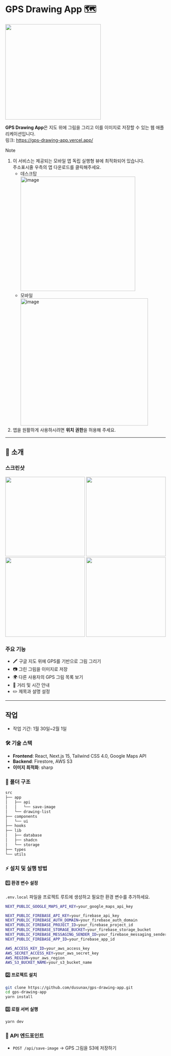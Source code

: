 # GPS Drawing App 🗺️


<img src="https://github.com/user-attachments/assets/8104484b-5f0b-4d38-bc00-7a615eeb5eae" width="300">

**GPS Drawing App**은 지도 위에 그림을 그리고 이를 이미지로 저장할 수 있는 웹 애플리케이션입니다.  
링크: https://gps-drawing-app.vercel.app/ 

> [!NOTE]
> 1. 이 서비스는 제공되는 모바일 앱 독립 실행형 뷰에 최적화되어 있습니다.   
     주소표시줄 우측의 앱 다운로드를 클릭해주세요.
>    - 데스크탑  
>      <img width="360" alt="image" src="https://github.com/user-attachments/assets/4eef52ec-1659-4084-bd2f-74cdb9acd3e1" />
>    - 모바일  
>      <img width="400" alt="image" src="https://github.com/user-attachments/assets/1d52a4c8-8282-4e01-8052-10477ab57c2d" />
> 2. 앱을 원활하게 사용하시려면 **위치 권한**을 허용해 주세요.

---

## 🚀 소개

### 스크린샷

<img src="https://github.com/user-attachments/assets/9278eb4f-ea42-4e08-ba5d-74667d3da532" width="250">
<img src="https://github.com/user-attachments/assets/715e9b98-0b4f-4d7d-ba2a-c609787a34ec" width="250">
<img src="https://github.com/user-attachments/assets/6d319d94-c5fd-431f-b893-a7485ae542a7" width="250">
<img src="https://github.com/user-attachments/assets/c050c49e-1d1f-4501-a4a6-4420244f1a94" width="250">

### 주요 기능
- 🖍️ 구글 지도 위에 GPS를 기반으로 그림 그리기
- 📷 그린 그림을 이미지로 저장
- 🌍 다른 사용자의 GPS 그림 목록 보기
- 📏 거리 및 시간 안내
- ✏️ 제목과 설명 설정

---

## 작업
- 작업 기간: 1월 30일~2월 1일


### 🛠 기술 스택
- **Frontend**: React, Next.js 15, Tailwind CSS 4.0, Google Maps API 
- **Backend**: Firestore, AWS S3
- **이미지 최적화**: sharp

### 📂 폴더 구조
```bash
src
├── app
│   ├── api
│   │   └── save-image
│   └── drawing-list
├── components
│   └── ui
├── hooks
├── lib
│   ├── database
│   ├── shadcn
│   └── storage
├── types
└── utils
```

### ⚡️ 설치 및 실행 방법

#### 1️⃣ 환경 변수 설정
`.env.local` 파일을 프로젝트 루트에 생성하고 필요한 환경 변수를 추가하세요.
```bash
NEXT_PUBLIC_GOOGLE_MAPS_API_KEY=your_google_maps_api_key

NEXT_PUBLIC_FIREBASE_API_KEY=your_firebase_api_key
NEXT_PUBLIC_FIREBASE_AUTH_DOMAIN=your_firebase_auth_domain
NEXT_PUBLIC_FIREBASE_PROJECT_ID=your_firebase_project_id
NEXT_PUBLIC_FIREBASE_STORAGE_BUCKET=your_firebase_storage_bucket
NEXT_PUBLIC_FIREBASE_MESSAGING_SENDER_ID=your_firebase_messaging_sender_id
NEXT_PUBLIC_FIREBASE_APP_ID=your_firebase_app_id

AWS_ACCESS_KEY_ID=your_aws_access_key
AWS_SECRET_ACCESS_KEY=your_aws_secret_key
AWS_REGION=your_aws_region
AWS_S3_BUCKET_NAME=your_s3_bucket_name
```

#### 2️⃣ 프로젝트 설치
```bash
git clone https://github.com/dusunax/gps-drawing-app.git
cd gps-drawing-app
yarn install
```

#### 3️⃣ 로컬 서버 실행
```bash
yarn dev
```

### 📜 API 엔드포인트
- `POST /api/save-image` → GPS 그림을 S3에 저장하기
